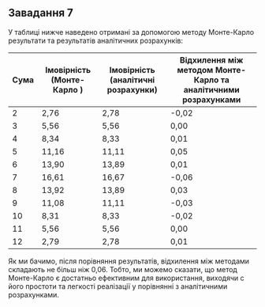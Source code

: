 ## Завадання 7

У таблиці нижче наведено отримані за допомогою методу Монте-Карло результати та результатів аналітичних розрахунків:

|	 Сума 	|	 Імовірність  (Монте-Карло )	|	Імовірність  (аналітичні розрахунки)	|	Відхилення між методом Монте-Карло та аналітичними розрахунками
|	------	|	------------	|	------------	|	------------
|	2	|	2,76	|	2,78	|	-0,02
|	3	|	5,56	|	5,56	|	0,00
|	4	|	8,34	|	8,33	|	0,01
|	5	|	11,16	|	11,11	|	0,05
|	6	|	13,90	|	13,89	|	0,01
|	7	|	16,61	|	16,67	|	-0,06
|	8	|	13,92	|	13,89	|	0,03
|	9	|	11,08	|	11,11	|	-0,03
|	10	|	8,31	|	8,33	|	-0,02
|	11	|	5,56	|	5,56	|	0,00
|	12	|	2,79	|	2,78	|	0,01


Як ми бачимо, після порівняння результатів, відхилення між методами складають не більш ніж 0,06. 
Тобто, ми можемо сказати, що метод Монте-Карло є достатньо ефективним для використання, виходячи с його простоти та легкості реалізації у порівнянні з аналітичними розрахунками.
